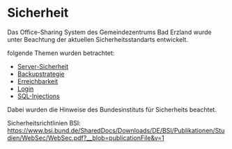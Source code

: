 # Sicherheit 

Das Office-Sharing System des Gemeindezentrums Bad Erzland wurde unter Beachtung der aktuellen Sicherheitsstandarts entwickelt.

folgende Themen wurden betrachtet:
- [Server-Sicherheit](https://gz-bad-erzland-p2.github.io/Dokumentation/implementierung/sicherheit/03_server-sicherheit/)
- [Backupstrategie](https://gz-bad-erzland-p2.github.io/Dokumentation/implementierung/sicherheit/04_backupstrategie/)
- [Erreichbarkeit](https://gz-bad-erzland-p2.github.io/Dokumentation/implementierung/sicherheit/05_erreichbarkeit/)
- [Login](https://gz-bad-erzland-p2.github.io/Dokumentation/implementierung/sicherheit/06_login-sicherheit/)
- [SQL-Injections](https://gz-bad-erzland-p2.github.io/Dokumentation/implementierung/sicherheit/07_sql-injections/)

Dabei wurden die Hinweise des Bundesinstituts für Sicherheits beachtet.

Sicherheitsrichtlinien BSI: https://www.bsi.bund.de/SharedDocs/Downloads/DE/BSI/Publikationen/Studien/WebSec/WebSec.pdf?__blob=publicationFile&v=1
